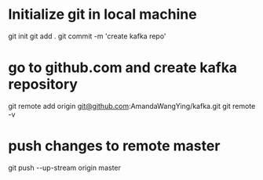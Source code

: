 # Initialize git in local machine
git init
git add .
git commit -m 'create kafka repo'
# go to github.com and create kafka repository
git remote add origin git@github.com:AmandaWangYing/kafka.git
git remote -v
# push changes to remote master
git push --up-stream origin master
